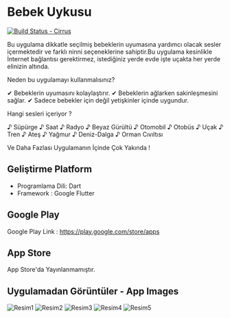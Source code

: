 # Bebek Uykusu
[![Build Status - Cirrus][]][Build status]

Bu uygulama dikkatle seçilmiş bebeklerin uyumasına yardımcı olacak sesler içermektedir ve farklı ninni seçeneklerine sahiptir.Bu uygulama kesinlikle İnternet bağlantısı gerektirmez, istediğiniz yerde evde işte uçakta her yerde elinizin altında.

Neden bu uygulamayı kullanmalısınız?

✔ Bebeklerin uyumasını kolaylaştırır.
✔ Bebeklerin ağlarken sakinleşmesini sağlar.
✔ Sadece bebekler için değil yetişkinler içinde uygundur.

Hangi sesleri içeriyor ?

♪ Süpürge ♪ Saat ♪ Radyo ♪ Beyaz Gürültü ♪ Otomobil ♪ Otobüs ♪ Uçak ♪ Tren ♪ Ateş ♪ Yağmur ♪ Deniz-Dalga ♪ Orman Cıvıltısı

Ve Daha Fazlası Uygulamanın İçinde Çok Yakında !

## Geliştirme Platform
- Programlama Dili: Dart <br />
- Framework : Google Flutter <br />

## Google Play

Google Play Link : https://play.google.com/store/apps

## App Store

App Store'da Yayınlanmamıştır.<br />



## Uygulamadan Görüntüler - App Images

![Resim1](https://i.ibb.co/LQjFLjf/Ba-l-ks-z-1.png)
![Resim2](https://i.ibb.co/MDjSrv9/IMG-20200521-171013.jpg)
![Resim3](https://i.ibb.co/QH0W824/IMG-20200521-171030.jpg)
![Resim4](https://i.ibb.co/z7DdgrL/IMG-20200521-171040.jpg)
![Resim5](https://i.ibb.co/Kw9rVH7/IMG-20200521-171051.jpg)


[Build Status - Cirrus]: https://api.cirrus-ci.com/github/flutter/flutter.svg
[Build status]: https://cirrus-ci.com/github/flutter/flutter/master
